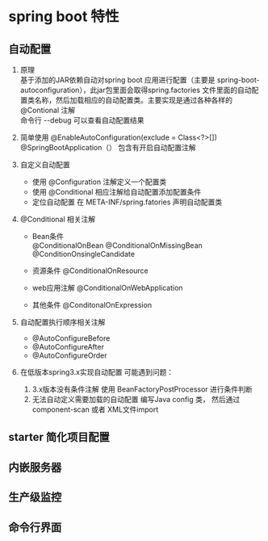 # spring boot 特性
## 自动配置
1. 原理   
     基于添加的JAR依赖自动对spring boot 应用进行配置（主要是 spring-boot-autoconfiguration），此jar包里面会取得spring.factories 文件里面的自动配置类名称，然后加载相应的自动配置类。主要实现是通过各种各样的 @Contional 注解   
     命令行 --debug 可以查看自动配置结果  

2. 简单使用 
    @EnableAutoConfiguration(exclude = Class<?>[])
    @SpringBootApplication（） 包含有开启自动配置注解  
3. 自定义自动配置  
    * 使用 @Configuration 注解定义一个配置类
    * 使用 @Conditional 相应注解给自动配置添加配置条件        
    * 定位自动配置 在 META-INF/spring.fatories 声明自动配置类
4.  @Conditional 相关注解  
    * Bean条件   
    @ConditionalOnBean
    @ConditionalOnMissingBean
    @ConditionOnsingleCandidate

    * 资源条件
    @ConditionalOnResource
    
    * web应用注解
    @ConditionalOnWebApplication

    * 其他条件
    @ConditonalOnExpression
5.  自动配置执行顺序相关注解
    * @AutoConfigureBefore
    * @AutoConfigureAfter
    * @AutoConfigureOrder  
6.  在低版本spring3.x实现自动配置
    可能遇到问题：
    1. 3.x版本没有条件注解 
       使用 BeanFactoryPostProcessor 进行条件判断
    2. 无法自动定义需要加载的自动配置
       编写Java config 类， 然后通过 component-scan 或者 XML文件import
## starter 简化项目配置
## 内嵌服务器
## 生产级监控
## 命令行界面